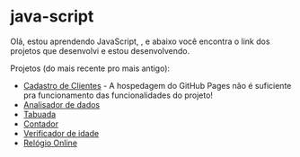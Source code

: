 # java-script
 
Olá, estou aprendendo JavaScript, , e abaixo você encontra o link dos projetos que desenvolvi e estou desenvolvendo.

Projetos (do mais recente pro mais antigo):

<ul>
  <li><a href="https://edilaine-as.github.io/java-script/crud simples/index.html" target="_blank">Cadastro de Clientes</a> - A hospedagem do GitHub Pages não é suficiente pra funcionamento das funcionalidades do projeto!</li>
  <li><a href="https://edilaine-as.github.io/java-script/analisador-numeros/index.html" target="_blank">Analisador de dados</a></li>
  <li><a href="https://edilaine-as.github.io/java-script/tabuada/index.html" target="_blank">Tabuada</a></li>
  <li><a href="https://edilaine-as.github.io/java-script/repeticao/index.html" target="_blank">Contador</a></li>
  <li><a href="https://edilaine-as.github.io/java-script/verificador-idade/index.html" target="_blank">Verificador de idade</a></li>
  <li><a href="https://edilaine-as.github.io/java-script/relogio/index.html" target="_blank">Relógio Online</a></li>
</ul>
